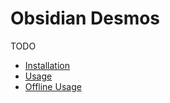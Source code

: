 # Obsidian Desmos

TODO 

 - [Installation](installation.md)
 - [Usage](usage.md)
 - [Offline Usage](offline.md)
